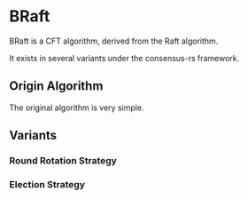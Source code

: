 # BRaft

BRaft is a CFT algorithm, derived from the Raft algorithm.

It exists in several variants under the consensus-rs framework.

## Origin Algorithm

The original algorithm is very simple.

## Variants

### Round Rotation Strategy

### Election Strategy

